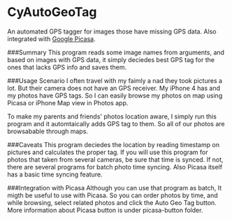 CyAutoGeoTag
============

An automated GPS tagger for images those have missing GPS data. Also integrated with [Google Picasa](http://picasa.google.com/).

###Summary
This program reads some image names from arguments, and based on images with GPS data, it simply deciedes best GPS tag for the ones that lacks GPS info and saves them.

###Usage Scenario
I often travel with my faimly a nad they took pictures a lot. But their camera does not have an GPS receiver. My iPhone 4 has and my photos have GPS tags. So I can easily browse my photos on map using Picasa or iPhone Map view in Photos app.

To make my parents and friends' photos location aware, I simply run this program and it automtaically adds GPS tag to them. So all of our photos are browsabable through maps.

###Caveats
This program deciedes the location by reading timestamp on pictures and calculates the proper tag. If you will use this program for photos that taken from several cameras, be sure that time is synced. If not, there are several programs for batch photo time syncing. Also Picasa itself has a basic time syncing feature.

###Integration with Picasa
Although you can use that program as batch, It migth be useful to use with Picasa. So you can order photos by time, and while browsing, select related photos and click the Auto Geo Tag button.
More information about Picasa button is under picasa-button folder.

